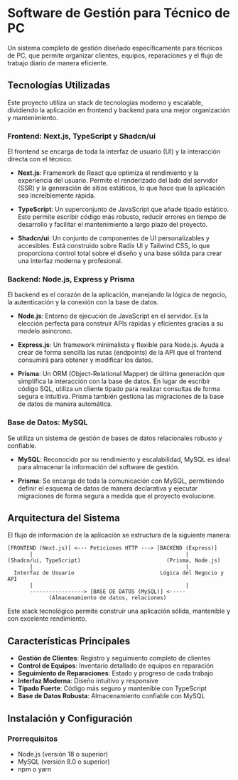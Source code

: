 # Software de Gestión para Técnico de PC 

Un sistema completo de gestión diseñado específicamente para técnicos de PC, que permite organizar clientes, equipos, reparaciones y el flujo de trabajo diario de manera eficiente.

##  Tecnologías Utilizadas

Este proyecto utiliza un stack de tecnologías moderno y escalable, dividiendo la aplicación en frontend y backend para una mejor organización y mantenimiento.

###  Frontend: Next.js, TypeScript y Shadcn/ui

El frontend se encarga de toda la interfaz de usuario (UI) y la interacción directa con el técnico.

- **Next.js**: Framework de React que optimiza el rendimiento y la experiencia del usuario. Permite el renderizado del lado del servidor (SSR) y la generación de sitios estáticos, lo que hace que la aplicación sea increíblemente rápida.

- **TypeScript**: Un superconjunto de JavaScript que añade tipado estático. Esto permite escribir código más robusto, reducir errores en tiempo de desarrollo y facilitar el mantenimiento a largo plazo del proyecto.

- **Shadcn/ui**: Un conjunto de componentes de UI personalizables y accesibles. Está construido sobre Radix UI y Tailwind CSS, lo que proporciona control total sobre el diseño y una base sólida para crear una interfaz moderna y profesional.

###  Backend: Node.js, Express y Prisma

El backend es el corazón de la aplicación, manejando la lógica de negocio, la autenticación y la conexión con la base de datos.

- **Node.js**: Entorno de ejecución de JavaScript en el servidor. Es la elección perfecta para construir APIs rápidas y eficientes gracias a su modelo asíncrono.

- **Express.js**: Un framework minimalista y flexible para Node.js. Ayuda a crear de forma sencilla las rutas (endpoints) de la API que el frontend consumirá para obtener y modificar los datos.

- **Prisma**: Un ORM (Object-Relational Mapper) de última generación que simplifica la interacción con la base de datos. En lugar de escribir código SQL, utiliza un cliente tipado para realizar consultas de forma segura e intuitiva. Prisma también gestiona las migraciones de la base de datos de manera automática.

###  Base de Datos: MySQL

Se utiliza un sistema de gestión de bases de datos relacionales robusto y confiable.

- **MySQL**: Reconocido por su rendimiento y escalabilidad, MySQL es ideal para almacenar la información del software de gestión.

- **Prisma**: Se encarga de toda la comunicación con MySQL, permitiendo definir el esquema de datos de manera declarativa y ejecutar migraciones de forma segura a medida que el proyecto evolucione.

##  Arquitectura del Sistema

El flujo de información de la aplicación se estructura de la siguiente manera:

```
[FRONTEND (Next.js)] <--- Peticiones HTTP ---> [BACKEND (Express)]
       |                                                |
(Shadcn/ui, TypeScript)                           (Prisma, Node.js)
       |                                                |
  Interfaz de Usuario                           Lógica del Negocio y API
       |                                                |
       -----------------> [BASE DE DATOS (MySQL)] <-----
             (Almacenamiento de datos, relaciones)
```

Este stack tecnológico permite construir una aplicación sólida, mantenible y con excelente rendimiento.

##  Características Principales

- **Gestión de Clientes**: Registro y seguimiento completo de clientes
- **Control de Equipos**: Inventario detallado de equipos en reparación
- **Seguimiento de Reparaciones**: Estado y progreso de cada trabajo
- **Interfaz Moderna**: Diseño intuitivo y responsive
- **Tipado Fuerte**: Código más seguro y mantenible con TypeScript
- **Base de Datos Robusta**: Almacenamiento confiable con MySQL

##  Instalación y Configuración

### Prerrequisitos

- Node.js (versión 18 o superior)
- MySQL (versión 8.0 o superior)
- npm o yarn

